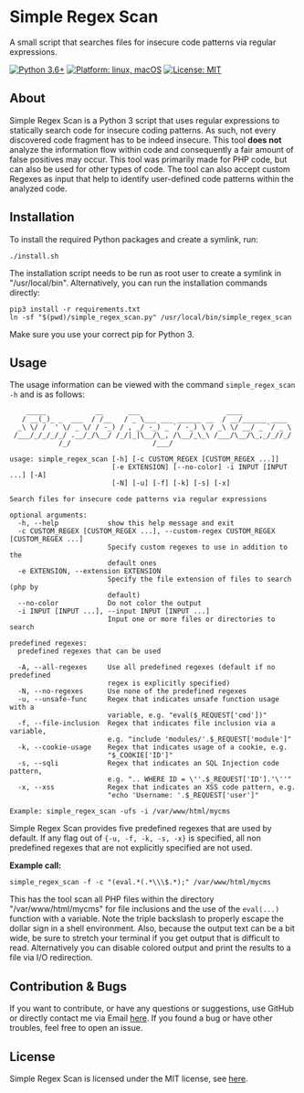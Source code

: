 # Simple Regex Scan
A small script that searches files for insecure code patterns via regular expressions.

<p>
<a href="#"><img src="https://img.shields.io/badge/python-3.6%2B-red" alt="Python 3.6+"></a>
<a href="#"><img src="https://img.shields.io/badge/platform-linux%20%7C%20macOS-%23557ef6" alt="Platform: linux, macOS"></a>
<a href="https://github.com/DustinBorn/avain/blob/master/LICENSE"><img src="https://img.shields.io/badge/license-MIT-green" alt="License: MIT"></a>
</p>

## About
Simple Regex Scan is a Python 3 script that uses regular expressions to statically search code for insecure coding patterns. As such, not every discovered code fragment has to be indeed insecure. This tool **does not** analyze the information flow within code and consequently a fair amount of false positives may occur. This tool was primarily made for PHP code, but can also be used for other types of code. The tool can also accept custom Regexes as input that help to identify user-defined code patterns within the analyzed code.

## Installation
To install the required Python packages and create a symlink, run:
```
./install.sh
```
The installation script needs to be run as root user to create a symlink in "/usr/local/bin". Alternatively, you can run the installation commands directly:
```
pip3 install -r requirements.txt
ln -sf "$(pwd)/simple_regex_scan.py" /usr/local/bin/simple_regex_scan
```
Make sure you use your correct pip for Python 3.

## Usage
The usage information can be viewed with the command ``simple_regex_scan -h`` and is as follows:
```
    _____            __      ___                     ____
   / __(_)_ _  ___  / /__   / _ \___ ___ ______ __  / __/______ ____
  _\ \/ /  ' \/ _ \/ / -_) / , _/ -_) _ `/ -_) \ / _\ \/ __/ _ `/ _ \
 /___/_/_/_/_/ .__/_/\__/ /_/|_|\__/\_, /\__/_\_\ /___/\__/\_,_/_//_/
            /_/                    /___/

usage: simple_regex_scan [-h] [-c CUSTOM_REGEX [CUSTOM_REGEX ...]]
                         [-e EXTENSION] [--no-color] -i INPUT [INPUT ...] [-A]
                         [-N] [-u] [-f] [-k] [-s] [-x]

Search files for insecure code patterns via regular expressions

optional arguments:
  -h, --help            show this help message and exit
  -c CUSTOM_REGEX [CUSTOM_REGEX ...], --custom-regex CUSTOM_REGEX [CUSTOM_REGEX ...]
                        Specify custom regexes to use in addition to the
                        default ones
  -e EXTENSION, --extension EXTENSION
                        Specify the file extension of files to search (php by
                        default)
  --no-color            Do not color the output
  -i INPUT [INPUT ...], --input INPUT [INPUT ...]
                        Input one or more files or directories to search

predefined regexes:
  predefined regexes that can be used

  -A, --all-regexes     Use all predefined regexes (default if no predefined
                        regex is explicitly specified)
  -N, --no-regexes      Use none of the predefined regexes
  -u, --unsafe-func     Regex that indicates unsafe function usage with a
                        variable, e.g. "eval($_REQUEST['cmd'])"
  -f, --file-inclusion  Regex that indicates file inclusion via a variable,
                        e.g. "include 'modules/'.$_REQUEST['module']"
  -k, --cookie-usage    Regex that indicates usage of a cookie, e.g.
                        "$_COOKIE['ID']"
  -s, --sqli            Regex that indicates an SQL Injection code pattern,
                        e.g. ".. WHERE ID = \''.$_REQUEST['ID'].'\''"
  -x, --xss             Regex that indicates an XSS code pattern, e.g.
                        "echo 'Username: '.$_REQUEST['user']"

Example: simple_regex_scan -ufs -i /var/www/html/mycms
```

Simple Regex Scan provides five predefined regexes that are used by default. If any flag out of ``{-u, -f, -k, -s, -x}`` is specified, all non predefined regexes that are not explicitly specified are not used.

**Example call:**
```
simple_regex_scan -f -c "(eval.*(.*\\\$.*);" /var/www/html/mycms
```
This has the tool scan all PHP files within the directory "/var/www/html/mycms" for file inclusions and the use of the ``eval(...)`` function with a variable. Note the triple backslash to properly escape the dollar sign in a shell environment. Also, because the output text can be a bit wide, be sure to stretch your terminal if you get output that is difficult to read. Alternatively you can disable colored output and print the results to a file via I/O redirection.

## Contribution &amp; Bugs
If you want to contribute, or have any questions or suggestions, use GitHub or directly contact me via Email <a href="mailto:dustin.born@gmx.de">here</a>. If you found a bug or have other troubles, feel free to open an issue.

## License
Simple Regex Scan is licensed under the MIT license, see [here](https://github.com/DustinBorn/SimpleRegexScan/blob/master/LICENSE).
